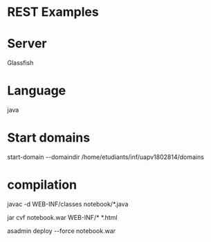 # REST Examples

# Server
Glassfish

# Language
java


# Start domains
start-domain --domaindir /home/etudiants/inf/uapv1802814/domains


# compilation
javac -d WEB-INF/classes notebook/*.java

jar cvf notebook.war WEB-INF/* *.html

asadmin deploy --force notebook.war 
